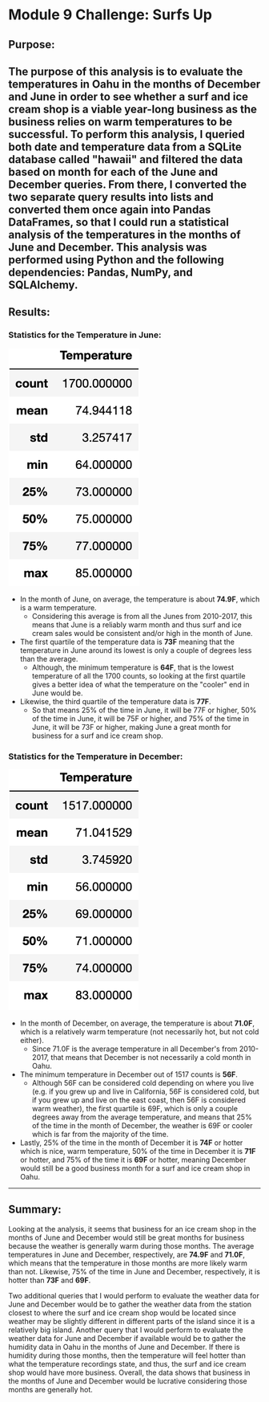 # Module 9 Challenge: Surfs Up

## Purpose:
The purpose of this analysis is to evaluate the temperatures in Oahu in the months of December and June in order to see whether a surf and ice cream shop is a viable year-long business as the business relies on warm temperatures to be successful. To perform this analysis, I queried both date and temperature data from a SQLite database called "hawaii" and filtered the data based on month for each of the June and December queries. From there, I converted the two separate query results into lists and converted them once again into Pandas DataFrames, so that I could run a statistical analysis of the temperatures in the months of June and December. This analysis was performed using Python and the following dependencies: Pandas, NumPy, and SQLAlchemy.
---
## Results:

### Statistics for the Temperature in June:
![June_Stats](https://github.com/mbroad1/Module-9-Surfs-Up/blob/main/Images/june_stats.png)
- In the month of June, on average, the temperature is about **74.9F**, which is a warm temperature.
  - Considering this average is from all the Junes from 2010-2017, this means that June is a reliably warm month and thus surf and ice cream sales would be consistent and/or high in the month of June.
- The first quartile of the temperature data is **73F** meaning that the temperature in June around its lowest is only a couple of degrees less than the average.
  - Although, the minimum temperature is **64F**, that is the lowest temperature of all the 1700 counts, so looking at the first quartile gives a better idea of what the temperature on the "cooler" end in June would be.
-  Likewise, the third quartile of the temperature data is **77F**.
    -  So that means 25% of the time in June, it will be 77F or higher, 50% of the time in June, it will be 75F or higher, and 75% of the time in June, it will be 73F or higher, making June a great month for business for a surf and ice cream shop.

### Statistics for the Temperature in December:
![Dec_Stats](https://github.com/mbroad1/Module-9-Surfs-Up/blob/main/Images/dec_stats.png)
- In the month of December, on average, the temperature is about **71.0F**, which is a relatively warm temperature (not necessarily hot, but not cold either).
  - Since 71.0F is the average temperature in all December's from 2010-2017, that means that December is not necessarily a cold month in Oahu.
- The minimum temperature in December out of 1517 counts is **56F**.
  - Although 56F can be considered cold depending on where you live (e.g. if you grew up and live in California, 56F is considered cold, but if you grew up and live on the east coast, then 56F is considered warm weather), the first quartile is 69F, which is only a couple degrees away from the average temperature, and means that 25% of the time in the month of December, the weather is 69F or cooler which is far from the majority of the time.
- Lastly, 25% of the time in the month of December it is **74F** or hotter which is nice, warm temperature, 50% of the time in December it is **71F** or hotter, and 75% of the time it is **69F** or hotter, meaning December would still be a good business month for a surf and ice cream shop in Oahu.
---

## Summary:
Looking at the analysis, it seems that business for an ice cream shop in the months of June and December would still be great months for business because the weather is generally warm during those months. The average temperatures in June and December, respectively, are **74.9F** and **71.0F**, which means that the temperature in those months are more likely warm than not. Likewise, 75% of the time in June and December, respectively, it is hotter than **73F** and **69F**.

Two additional queries that I would perform to evaluate the weather data for June and December would be to gather the weather data from the station closest to where the surf and ice cream shop would be located since weather may be slightly different in different parts of the island since it is a relatively big island. Another query that I would perform to evaluate the weather data for June and December if available would be to gather the humidity data in Oahu in the months of June and December. If there is humidity during those months, then the temperature will feel hotter than what the temperature recordings state, and thus, the surf and ice cream shop would have more business. Overall, the data shows that business in the months of June and December would be lucrative considering those months are generally hot.
